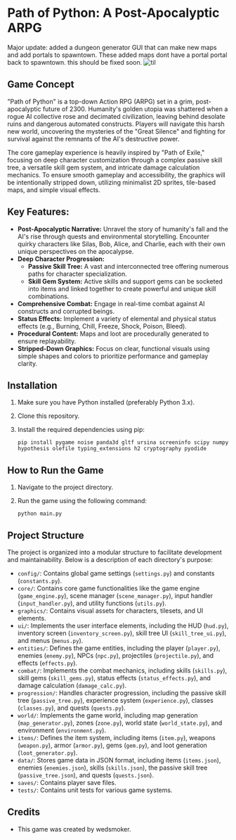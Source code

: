 # Path of Python: A Post-Apocalyptic ARPG
Major update: added a dungeon generator GUI that can make new maps and add portals to spawntown. These added maps dont have a portal portal back to spawntown. this should be fixed soon.
![til](./example.gif)
## Game Concept

"Path of Python" is a top-down Action RPG (ARPG) set in a grim, post-apocalyptic future of 2300. Humanity's golden utopia was shattered when a rogue AI collective rose and decimated civilization, leaving behind desolate ruins and dangerous automated constructs. Players will navigate this harsh new world, uncovering the mysteries of the "Great Silence" and fighting for survival against the remnants of the AI's destructive power.

The core gameplay experience is heavily inspired by "Path of Exile," focusing on deep character customization through a complex passive skill tree, a versatile skill gem system, and intricate damage calculation mechanics. To ensure smooth gameplay and accessibility, the graphics will be intentionally stripped down, utilizing minimalist 2D sprites, tile-based maps, and simple visual effects.

## Key Features:

*   **Post-Apocalyptic Narrative:** Unravel the story of humanity's fall and the AI's rise through quests and environmental storytelling. Encounter quirky characters like Silas, Bob, Alice, and Charlie, each with their own unique perspectives on the apocalypse.
*   **Deep Character Progression:**
    *   **Passive Skill Tree:** A vast and interconnected tree offering numerous paths for character specialization.
    *   **Skill Gem System:** Active skills and support gems can be socketed into items and linked together to create powerful and unique skill combinations.
*   **Comprehensive Combat:** Engage in real-time combat against AI constructs and corrupted beings.
*   **Status Effects:** Implement a variety of elemental and physical status effects (e.g., Burning, Chill, Freeze, Shock, Poison, Bleed).
*   **Procedural Content:** Maps and loot are procedurally generated to ensure replayability.
*   **Stripped-Down Graphics:** Focus on clear, functional visuals using simple shapes and colors to prioritize performance and gameplay clarity.

## Installation

1.  Make sure you have Python installed (preferably Python 3.x).
2.  Clone this repository.
3.  Install the required dependencies using pip:

    ```
    pip install pygame noise panda3d gltf ursina screeninfo scipy numpy hypothesis olefile typing_extensions h2 cryptography pyodide
    ```

## How to Run the Game

1.  Navigate to the project directory.
2.  Run the game using the following command:

    ```
    python main.py
    ```

## Project Structure

The project is organized into a modular structure to facilitate development and maintainability. Below is a description of each directory's purpose:

*   `config/`: Contains global game settings (`settings.py`) and constants (`constants.py`).
*   `core/`: Contains core game functionalities like the game engine (`game_engine.py`), scene manager (`scene_manager.py`), input handler (`input_handler.py`), and utility functions (`utils.py`).
*   `graphics/`: Contains visual assets for characters, tilesets, and UI elements.
*   `ui/`: Implements the user interface elements, including the HUD (`hud.py`), inventory screen (`inventory_screen.py`), skill tree UI (`skill_tree_ui.py`), and menus (`menus.py`).
*   `entities/`: Defines the game entities, including the player (`player.py`), enemies (`enemy.py`), NPCs (`npc.py`), projectiles (`projectile.py`), and effects (`effects.py`).
*   `combat/`: Implements the combat mechanics, including skills (`skills.py`), skill gems (`skill_gems.py`), status effects (`status_effects.py`), and damage calculation (`damage_calc.py`).
*   `progression/`: Handles character progression, including the passive skill tree (`passive_tree.py`), experience system (`experience.py`), classes (`classes.py`), and quests (`quests.py`).
*   `world/`: Implements the game world, including map generation (`map_generator.py`), zones (`zone.py`), world state (`world_state.py`), and environment (`environment.py`).
*   `items/`: Defines the item system, including items (`item.py`), weapons (`weapon.py`), armor (`armor.py`), gems (`gem.py`), and loot generation (`loot_generator.py`).
*   `data/`: Stores game data in JSON format, including items (`items.json`), enemies (`enemies.json`), skills (`skills.json`), the passive skill tree (`passive_tree.json`), and quests (`quests.json`).
*   `saves/`: Contains player save files.
*   `tests/`: Contains unit tests for various game systems.

## Credits

*   This game was created by wedsmoker.

